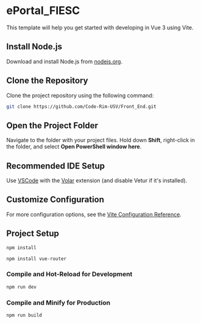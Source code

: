 # ePortal_FIESC

This template will help you get started with developing in Vue 3 using Vite.

## Install Node.js

Download and install Node.js from [nodejs.org](https://nodejs.org/). 

## Clone the Repository

Clone the project repository using the following command:

```sh
git clone https://github.com/Code-Rim-USV/Front_End.git
```
## Open the Project Folder

Navigate to the folder with your project files. Hold down **Shift**, right-click in the folder, and select **Open PowerShell window here**.

## Recommended IDE Setup

Use [VSCode](https://code.visualstudio.com/) with the [Volar](https://marketplace.visualstudio.com/items?itemName=Vue.volar) extension (and disable Vetur if it's installed).

## Customize Configuration

For more configuration options, see the [Vite Configuration Reference](https://vite.dev/config/).

## Project Setup

```sh
npm install
```

```sh
npm install vue-router
```

### Compile and Hot-Reload for Development

```sh
npm run dev
```

### Compile and Minify for Production

```sh
npm run build
```
